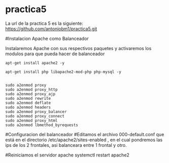 # practica5
La url de la practica 5 es la siguiente:
      https://github.com/antoniobm1/practica5.git
      
#Instalacion Apache como Balanceador

Instalaremos Apache con sus respectivos paquetes y activaremos los modulos para que pueda hacer de balanceador

```
apt-get install apache2 -y

apt-get install php libapache2-mod-php php-mysql -y


sudo a2enmod proxy
sudo a2enmod proxy_http
sudo a2enmod proxy_ajp
sudo a2enmod rewrite
sudo a2enmod deflate
sudo a2enmod headers
sudo a2enmod proxy_balancer
sudo a2enmod proxy_connect
sudo a2enmod proxy_html
sudo a2enmod lbmethod_byrequests

```

#Configuracion del balanceador
#Editamos el archivo 000-default.conf que está en el directorio /etc/apache2/sites-enabled , en el cual pondremos las ips de los 2 frontales, asi balanceara entre 1 frontal y otro.



#Reiniciamos el servidor apache
systemctl restart apache2


